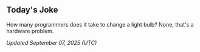 ## Today's Joke
How many programmers does it take to change a light bulb? None, that's a hardware problem.

*Updated September 07, 2025 (UTC)*
